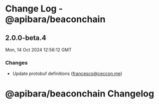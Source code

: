 # Change Log - @apibara/beaconchain

<!-- This log was last generated on Mon, 14 Oct 2024 12:56:12 GMT and should not be manually modified. -->

<!-- Start content -->

## 2.0.0-beta.4

Mon, 14 Oct 2024 12:56:12 GMT

### Changes

- Update protobuf definitions (francesco@ceccon.me)

# @apibara/beaconchain Changelog
